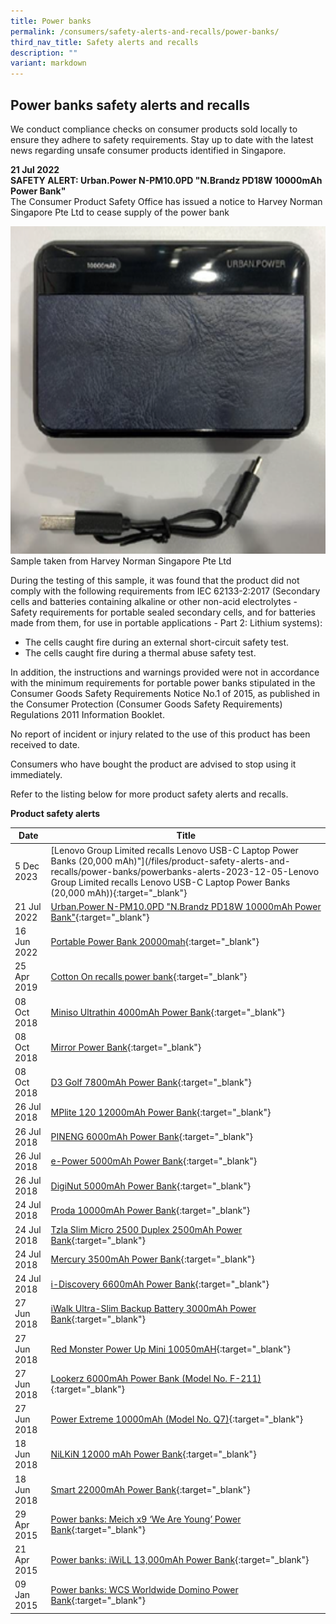 ```yaml
---
title: Power banks
permalink: /consumers/safety-alerts-and-recalls/power-banks/
third_nav_title: Safety alerts and recalls
description: ""
variant: markdown
---
```

## Power banks safety alerts and recalls
We conduct compliance checks on consumer products sold locally to ensure they adhere to safety requirements. Stay up to date with the latest news regarding unsafe consumer products identified in Singapore.

**21 Jul 2022**<br>
**SAFETY ALERT: Urban.Power N-PM10.0PD "N.Brandz PD18W 10000mAh Power Bank"<br>**
The Consumer Product Safety Office has issued a notice to Harvey Norman Singapore Pte Ltd to cease supply of the power bank<br>

<img src="/images/product-safety-alerts-and-recalls/powerbanks/urban-powerbank.png" alt="PowerBank" style="width:524px;height:524px;">
Sample taken from
Harvey Norman Singapore Pte Ltd

During the testing of this sample, it was found that the product did not comply with the following requirements from IEC 62133-2:2017 (Secondary cells and batteries containing alkaline or other non-acid electrolytes - Safety requirements for portable sealed secondary cells, and for batteries made from them, for use in portable applications - Part 2: Lithium systems):
* The cells caught fire during an external short-circuit safety test.
* The cells caught fire during a thermal abuse safety test.

In addition, the instructions and warnings provided were not in accordance with the minimum requirements for portable power banks stipulated in the Consumer Goods Safety Requirements Notice No.1 of 2015, as published in the Consumer Protection (Consumer Goods Safety Requirements) Regulations 2011 Information Booklet.

No report of incident or injury related to the use of this product has been received to date.

Consumers who have bought the product are advised to stop using it immediately.

Refer to the listing below for more product safety alerts and recalls.


**Product safety alerts**

|Date|Title|
|---|---|
|5 Dec 2023|[Lenovo Group Limited recalls Lenovo USB-C Laptop Power Banks (20,000 mAh)"](/files/product-safety-alerts-and-recalls/power-banks/powerbanks-alerts-2023-12-05-Lenovo Group Limited recalls Lenovo USB-C Laptop Power Banks (20,000 mAh)){:target="_blank"}|
|21 Jul 2022|[Urban.Power N-PM10.0PD "N.Brandz PD18W 10000mAh Power Bank"](/files/product-safety-alerts-and-recalls/power-banks/powerbanks-alert-2022-07-21-urban-powerbank.pdf){:target="_blank"}|
|16 Jun 2022|[Portable Power Bank 20000mah](/files/product-safety-alerts-and-recalls/power-banks/powerbanks-alert-2022-06-17-portable-power-bank-20000-mah.pdf){:target="_blank"}|
|25 Apr 2019|[Cotton On recalls power bank](/files/product-safety-alerts-and-recalls/electrical/electrical-recall-2019-04-25-cotton-on-recalls-power-bank.pdf){:target="_blank"}|
|08 Oct 2018|[Miniso Ultrathin 4000mAh Power Bank](/files/product-safety-alerts-and-recalls/power-banks/powerbanks-alert-2018-10-08-miniso-ultrathin-4000mah.pdf){:target="_blank"}|
|08 Oct 2018|[Mirror Power Bank](/files/product-safety-alerts-and-recalls/power-banks/powerbanks-alert-2018-10-08-mirror-power-bank.pdf){:target="_blank"}|
|08 Oct 2018|[D3 Golf 7800mAh Power Bank](/files/product-safety-alerts-and-recalls/power-banks/powerbanks-alert-2018-10-08-d3-golf-7800mah-power-bank.pdf){:target="_blank"}|
|26 Jul 2018|[MPlite 120 12000mAh Power Bank](/files/product-safety-alerts-and-recalls/power-banks/powerbanks-alert-2018-07-26-mplite-120-12000mah-power-bank.pdf){:target="_blank"}|
|26 Jul 2018|[PINENG 6000mAh Power Bank](/files/product-safety-alerts-and-recalls/power-banks/powerbanks-alert-2018-07-26-pineng-6000mah-power-bank.pdf){:target="_blank"}|
|26 Jul 2018|[e-Power 5000mAh Power Bank](/files/product-safety-alerts-and-recalls/power-banks/powerbanks-alert-2018-07-26-e-power-500mah-power-bank.pdf){:target="_blank"}|
|26 Jul 2018|[DigiNut 5000mAh Power Bank](/files/product-safety-alerts-and-recalls/power-banks/powerbanks-alert-2018-07-26-diginut-5000mah-power-bank.pdf){:target="_blank"}|
|24 Jul 2018|[Proda 10000mAh Power Bank](/files/product-safety-alerts-and-recalls/power-banks/powerbanks-alert-2018-07-24-proda-10000mah-power-bank.pdf){:target="_blank"}|
|24 Jul 2018|[Tzla Slim Micro 2500 Duplex 2500mAh Power Bank](/files/product-safety-alerts-and-recalls/power-banks/powerbanks-alert-2018-07-24-tzla-slim-micro-2500-duplex-2500mah-power-bank.pdf){:target="_blank"}|
|24 Jul 2018|[Mercury 3500mAh Power Bank](/files/product-safety-alerts-and-recalls/power-banks/powerbanks-alert-2018-07-24-mercury-3500mah-power-bank.pdf){:target="_blank"}|
|24 Jul 2018|[i-Discovery 6600mAh Power Bank](/files/product-safety-alerts-and-recalls/power-banks/powerbanks-alert-2018-07-24-i-discovery-6600mah-power-bank.pdf){:target="_blank"}|
|27 Jun 2018|[iWalk Ultra-Slim Backup Battery 3000mAh Power Bank](/files/product-safety-alerts-and-recalls/power-banks/powerbanks-alert-2018-06-27-iwalk-ultra-slim-backup-battery-3000mah-model-ubo3000.pdf){:target="_blank"}|
|27 Jun 2018|[Red Monster Power Up Mini 10050mAH](/files/product-safety-alerts-and-recalls/power-banks/powerbanks-alert-2018-06-27-red-monster-power-up-mini-10050-mah.pdf){:target="_blank"}|
|27 Jun 2018|[Lookerz 6000mAh Power Bank (Model No. F-211)](/files/product-safety-alerts-and-recalls/power-banks/powerbanks-alert-2018-06-27-lookerz-6000mah-power-bank-model-f-211.pdf){:target="_blank"}|
|27 Jun 2018|[Power Extreme 10000mAh (Model No. Q7)](/files/product-safety-alerts-and-recalls/power-banks/powerbanks-alert-2018-06-27-power-extreme-10000mah-model-q7.pdf){:target="_blank"}|
|18 Jun 2018|[NiLKiN 12000 mAh Power Bank](/files/product-safety-alerts-and-recalls/power-banks/powerbanks-alert-2018-06-18-nilkin-12000mah-power-bank.pdf){:target="_blank"}|
|18 Jun 2018|[Smart 22000mAh Power Bank](/files/product-safety-alerts-and-recalls/power-banks/powerbanks-alert-2018-06-18-smart-22000mah-power-bank.pdf){:target="_blank"}|
|29 Apr 2015|[Power banks: Meich x9 ‘We Are Young’ Power Bank](/files/product-safety-alerts-and-recalls/power-banks/powerbanks-alert-2015-04-29-meich-x9-we-are-young-power-bank.pdf){:target="_blank"}|
|21 Apr 2015|[Power banks: iWiLL 13,000mAh Power Bank](/files/product-safety-alerts-and-recalls/power-banks/powerbanks-alert-2015-04-21-iwill-13000mah-power-bank.pdf){:target="_blank"}|
|09 Jan 2015|[Power banks: WCS Worldwide Domino Power Bank](/files/product-safety-alerts-and-recalls/power-banks/powerbanks-alert-2015-01-09-wcs-worldwide-domino-power-bank.pdf){:target="_blank"}|